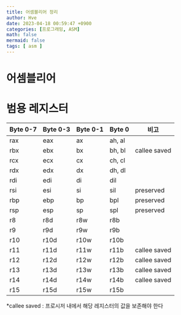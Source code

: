 ```yaml
---
title: 어셈블리어 정리
author: Hve
date: 2023-04-18 00:59:47 +0900
categories: [프로그래밍, ASM]
math: false
mermaid: false
tags: [ asm ]
---
```


# 어셈블리어

# 범용 레지스터

| Byte 0-7 | Byte 0-3 | Byte 0-1 | Byte 0     | 비고  |
|----------|----------|----------|------------|-------|
| rax      | eax      | ax       | ah, al     |  |
| rbx      | ebx      | bx       | bh, bl     | callee saved |
| rcx      | ecx      | cx       | ch, cl     |  |
| rdx      | edx      | dx       | dh, dl     |  |
| rdi      | edi      | di       | dil        |  |
| rsi      | esi      | si       | sil        | preserved |
| rbp      | ebp      | bp       | bpl        | preserved |
| rsp      | esp      | sp       | spl        | preserved |
| r8       | r8d      | r8w      | r8b        |  |
| r9       | r9d      | r9w      | r9b        |  |
| r10      | r10d     | r10w     | r10b       |  |
| r11      | r11d     | r11w     | r11b       | callee saved |
| r12      | r12d     | r12w     | r12b       | callee saved |
| r13      | r13d     | r13w     | r13b       | callee saved |
| r14      | r14d     | r14w     | r14b       | callee saved |
| r15      | r15d     | r15w     | r15b       |  |

*callee saved : 프로시저 내에서 해당 레지스터의 값을 보존해야 한다
